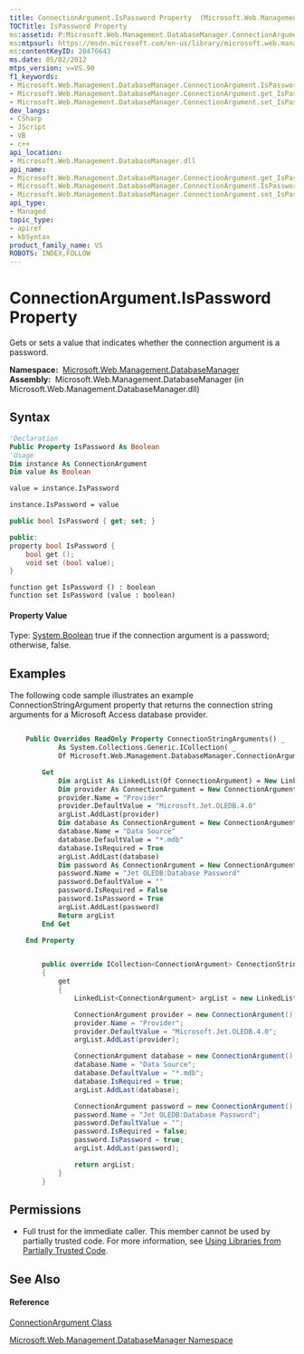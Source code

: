 ```yaml
---
title: ConnectionArgument.IsPassword Property  (Microsoft.Web.Management.DatabaseManager)
TOCTitle: IsPassword Property
ms:assetid: P:Microsoft.Web.Management.DatabaseManager.ConnectionArgument.IsPassword
ms:mtpsurl: https://msdn.microsoft.com/en-us/library/microsoft.web.management.databasemanager.connectionargument.ispassword(v=VS.90)
ms:contentKeyID: 20476643
ms.date: 05/02/2012
mtps_version: v=VS.90
f1_keywords:
- Microsoft.Web.Management.DatabaseManager.ConnectionArgument.IsPassword
- Microsoft.Web.Management.DatabaseManager.ConnectionArgument.get_IsPassword
- Microsoft.Web.Management.DatabaseManager.ConnectionArgument.set_IsPassword
dev_langs:
- CSharp
- JScript
- VB
- c++
api_location:
- Microsoft.Web.Management.DatabaseManager.dll
api_name:
- Microsoft.Web.Management.DatabaseManager.ConnectionArgument.get_IsPassword
- Microsoft.Web.Management.DatabaseManager.ConnectionArgument.IsPassword
- Microsoft.Web.Management.DatabaseManager.ConnectionArgument.set_IsPassword
api_type:
- Managed
topic_type:
- apiref
- kbSyntax
product_family_name: VS
ROBOTS: INDEX,FOLLOW
---
```


# ConnectionArgument.IsPassword Property

Gets or sets a value that indicates whether the connection argument is a password.

**Namespace:**  [Microsoft.Web.Management.DatabaseManager](microsoft-web-management-databasemanager-namespace.md)  
**Assembly:**  Microsoft.Web.Management.DatabaseManager (in Microsoft.Web.Management.DatabaseManager.dll)

## Syntax

``` vb
'Declaration
Public Property IsPassword As Boolean
'Usage
Dim instance As ConnectionArgument
Dim value As Boolean

value = instance.IsPassword

instance.IsPassword = value
```

``` csharp
public bool IsPassword { get; set; }
```

``` c++
public:
property bool IsPassword {
    bool get ();
    void set (bool value);
}
```

``` jscript
function get IsPassword () : boolean
function set IsPassword (value : boolean)
```

#### Property Value

Type: [System.Boolean](https://msdn.microsoft.com/en-us/library/a28wyd50\(v=vs.90\))  
true if the connection argument is a password; otherwise, false.  

## Examples

The following code sample illustrates an example ConnectionStringArgument property that returns the connection string arguments for a Microsoft Access database provider.

``` vb

    Public Overrides ReadOnly Property ConnectionStringArguments() _
            As System.Collections.Generic.ICollection( _
            Of Microsoft.Web.Management.DatabaseManager.ConnectionArgument)

        Get
            Dim argList As LinkedList(Of ConnectionArgument) = New LinkedList(Of ConnectionArgument)
            Dim provider As ConnectionArgument = New ConnectionArgument
            provider.Name = "Provider"
            provider.DefaultValue = "Microsoft.Jet.OLEDB.4.0"
            argList.AddLast(provider)
            Dim database As ConnectionArgument = New ConnectionArgument
            database.Name = "Data Source"
            database.DefaultValue = "*.mdb"
            database.IsRequired = True
            argList.AddLast(database)
            Dim password As ConnectionArgument = New ConnectionArgument
            password.Name = "Jet OLEDB:Database Password"
            password.DefaultValue = ""
            password.IsRequired = False
            password.IsPassword = True
            argList.AddLast(password)
            Return argList
        End Get

    End Property

```

``` csharp

        public override ICollection<ConnectionArgument> ConnectionStringArguments
        {
            get
            {
                LinkedList<ConnectionArgument> argList = new LinkedList<ConnectionArgument>();

                ConnectionArgument provider = new ConnectionArgument();
                provider.Name = "Provider";
                provider.DefaultValue = "Microsoft.Jet.OLEDB.4.0";
                argList.AddLast(provider);

                ConnectionArgument database = new ConnectionArgument();
                database.Name = "Data Source";
                database.DefaultValue = "*.mdb";
                database.IsRequired = true;
                argList.AddLast(database);

                ConnectionArgument password = new ConnectionArgument();
                password.Name = "Jet OLEDB:Database Password";
                password.DefaultValue = "";
                password.IsRequired = false;
                password.IsPassword = true;
                argList.AddLast(password);

                return argList;
            }
        }

```

## Permissions

  - Full trust for the immediate caller. This member cannot be used by partially trusted code. For more information, see [Using Libraries from Partially Trusted Code](https://msdn.microsoft.com/en-us/library/8skskf63\(v=vs.90\)).

## See Also

#### Reference

[ConnectionArgument Class](connectionargument-class-microsoft-web-management-databasemanager.md)

[Microsoft.Web.Management.DatabaseManager Namespace](microsoft-web-management-databasemanager-namespace.md)

